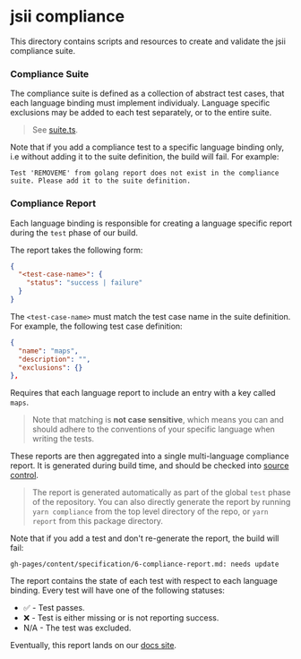 # jsii compliance

This directory contains scripts and resources to create and validate the jsii compliance suite.

### Compliance Suite

The compliance suite is defined as a collection of abstract test cases, that each language binding must implement individualy.
Language specific exclusions may be added to each test separately, or to the entire suite.

> See [suite.ts](./suite.ts).

Note that if you add a compliance test to a specific language binding only, i.e without adding it to the suite definition, the build will fail. For example:

```console
Test 'REMOVEME' from golang report does not exist in the compliance suite. Please add it to the suite definition.
```

### Compliance Report

Each language binding is responsible for creating a language specific report during the `test` phase of our build.

The report takes the following form:

```json
{
  "<test-case-name>": {
    "status": "success | failure"
  }
}
```

The `<test-case-name>` must match the test case name in the suite definition. For example, the following test case definition:

```json
{
  "name": "maps",
  "description": "",
  "exclusions": {}
},
```

Requires that each language report to include an entry with a key called `maps`.

> Note that matching is **not case sensitive**, which means you can and should adhere to the
> conventions of your specific language when writing the tests.

These reports are then aggregated into a single multi-language compliance report. It is generated during build time,
and should be checked into [source control](../../gh-pages/content/specification/6-compliance-report.md).

> The report is generated automatically as part of the global `test` phase of the repository. You can also directly generate the report by running `yarn compliance` from the top level directory of the repo, or `yarn report` from this package directory.

Note that if you add a test and don't re-generate the report, the build will fail:

```console
gh-pages/content/specification/6-compliance-report.md: needs update
```

The report contains the state of each test with respect to each language binding.
Every test will have one of the following statuses:

- ✅ - Test passes.
- ❌ - Test is either missing or is not reporting success.
- N/A - The test was excluded.

Eventually, this report lands on our [docs site](https://aws.github.io/jsii/specification/6-compliance-report/).

